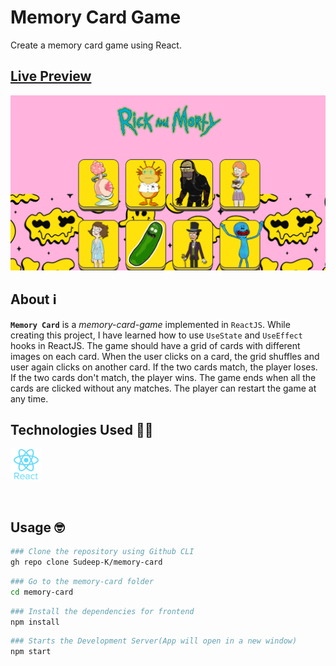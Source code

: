 # Memory Card Game

Create a memory card game using React.

## [Live Preview](https://rickandmortymemorygame.surge.sh/)

![This is an image](https://github.com/Sudeep-K/memory-card/blob/main/final-result/memory-card.png)

## About ℹ️

**`Memory Card`** is a _memory-card-game_ implemented in `ReactJS`. While creating this project, I have learned how to use `UseState` and `UseEffect` hooks in ReactJS. The game should have a grid of cards with different images on each card. When the user clicks on a card, the grid shuffles and user again clicks on another card. If the two cards match, the player loses. If the two cards don't match, the player wins. The game ends when all the cards are clicked without any matches. The player can restart the game at any time.

## Technologies Used 🧑‍💻

<a href="https://reactjs.org/" target="_blank" rel="noreferrer"> <img src="https://raw.githubusercontent.com/devicons/devicon/master/icons/react/react-original-wordmark.svg" alt="react" width="50" height="50"/> </a>

<br>

## Usage 🤓

```bash
### Clone the repository using Github CLI
gh repo clone Sudeep-K/memory-card
```

```bash
### Go to the memory-card folder
cd memory-card
```

```bash
### Install the dependencies for frontend
npm install
```

```bash
### Starts the Development Server(App will open in a new window)
npm start
```

<br>